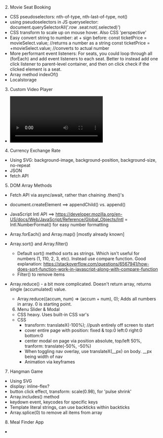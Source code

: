 2. Movie Seat Booking

- CSS pseudoselectors: nth-of-type, nth-last-of-type, not()
- using pseudoselectors in JS queryselector:
  document.querySelectorAll('.row .seat:not(.selected)')
- CSS transform to scale up on mouse hover. Also CSS 'perspective'
- Easy convert string to number: at + sign before:
  const ticketPrice = movieSelect.value; //returns a number as a string
  const ticketPrice = +movieSelect.value; //converts to actual number
- More performant event listeners: For seats, you could loop through all (forEach) and add event listeners to each seat. Better to instead add one click listener to parent-level container, and then on click check if the clicked element is a seat.
- Array method indexOf()
- Localstorage

3. Custom Video Player

- <video> tag and API, creating custom controls


4. Currency Exchange Rate

- Using SVG: background-image, background-position, background-size, no-repeat
- JSON
- fetch API

5. DOM Array Methods
- Fetch API via async/await, rather than chaining .then()'s
- document.createElement ==> appendChild() vs. append()
- JavaScript Intl API ==> https://developer.mozilla.org/en-US/docs/Web/JavaScript/Reference/Global_Objects/Intl
  = Intl.NumberFormat() for easy number formatting
- Array.forEach() and Array.map() [mostly already known]
- Array.sort() and Array.filter()
  - Default sort() method sorts as strings. Which isn't useful for numbers (1, 110, 2, 3, etc). Instead use compare function. Good explanation: https://stackoverflow.com/questions/6567941/how-does-sort-function-work-in-javascript-along-with-compare-function
  - Filter() to remove items
- Array.reduce() - a bit more complicated. Doesn't return array, returns single (accumulated) value.
  - Array.reduce((accum, num) => (accum + num), 0);
  Adds all numbers in array. 0 is starting point.

  6. Menu Slider & Modal
  - CSS heavy. Uses built-in CSS var's
  - CSS
    - transform: translateX(-100%); //push entirely off screen to start
    - cover entire page with position: fixed & top:0 left:0 right:0 bottom:0
    - center modal on page via position absolute, top/left 50%, tranform: translate(-50%, -50%)
    - When toggling nav overlay, use translateX(__px) on body. __px being width of nav
    - Animation via keyframes

7. Hangman Game

  - Using SVG
  - display: inline-flex?
  - button click effect, transform: scale(0.98), for 'pulse shrink'
  - Array.includes() method
  - keydown event, keycodes for specific keys
  - Template literal strings, can use backticks within backticks
  - Array.splice(0) to remove all items from array

  8. Meal Finder App
  - 